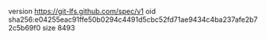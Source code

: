 version https://git-lfs.github.com/spec/v1
oid sha256:e04255eac91ffe50b0294c4491d5cbc52fd71ae9434c4ba237afe2b72c5b69f0
size 8493
